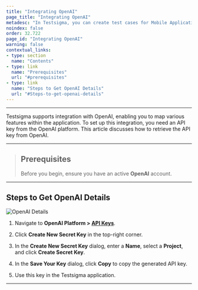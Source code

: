 ```yaml
---
title: "Integrating OpenAI"
page_title: "Integrating OpenAI"
metadesc: "In Testsigma, you can create test cases for Mobile Applications using Testsigma Copilot | Learn how to create test cases for Mobile Applications using GenAI capabilities"
noindex: false
order: 32.722
page_id: "Integrating OpenAI"
warning: false
contextual_links:
- type: section
  name: "Contents"
- type: link
  name: "Prerequisites"
  url: "#prerequisites"
- type: link
  name: "Steps to Get OpenAI Details"
  url: "#Steps-to-get-openai-details"
---
```


---

Testsigma supports integration with OpenAI, enabling you to map various features within the application. To set up this integration, you need an API key from the OpenAI platform. This article discusses how to retrieve the API key from OpenAI.

---

> ## **Prerequisites**
> 
> Before you begin, ensure you have an active **OpenAI** account.

---

## **Steps to Get OpenAI Details**

   ![OpenAI Details](https://s3.amazonaws.com/static-docs.testsigma.com/new_images/projects/applications/OpenAI_Details.png)


1. Navigate to **OpenAI Platform > [API Keys](https://platform.openai.com/api-keys)**.

2. Click **Create New Secret Key** in the top-right corner.

3. In the **Create New Secret Key** dialog, enter a **Name**, select a **Project**, and click **Create Secret Key**.

4. In the **Save Your Key** dialog, click **Copy** to copy the generated API key. 

5. Use this key in the Testsigma application.


---